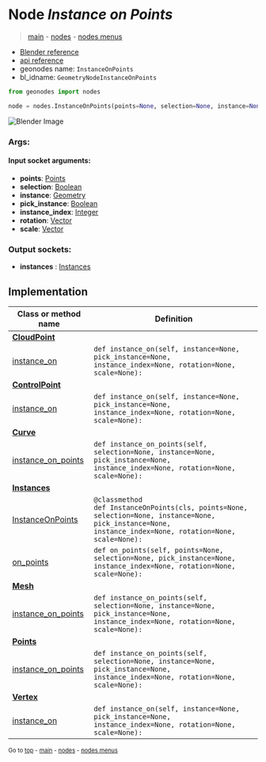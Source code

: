 # Node *Instance on Points*

> [main](../index.md) - [nodes](nodes.md) - [nodes menus](nodes_menus.md)

- [Blender reference](https://docs.blender.org/manual/en/latest/modeling/geometry_nodes/instances/instance_on_points.html)
- [api reference](https://docs.blender.org/api/current/bpy.types.GeometryNodeInstanceOnPoints.html)
- geonodes name: `InstanceOnPoints`
- bl_idname: `GeometryNodeInstanceOnPoints`

```python
from geonodes import nodes

node = nodes.InstanceOnPoints(points=None, selection=None, instance=None, pick_instance=None, instance_index=None, rotation=None, scale=None)
```

![Blender Image](https://docs.blender.org/manual/en/latest/_images/node-types_GeometryNodeInstanceOnPoints.webp)

### Args:

#### Input socket arguments:

- **points**: [Points](Points.md)
- **selection**: [Boolean](Boolean.md)
- **instance**: [Geometry](Geometry.md)
- **pick_instance**: [Boolean](Boolean.md)
- **instance_index**: [Integer](Integer.md)
- **rotation**: [Vector](Vector.md)
- **scale**: [Vector](Vector.md)

### Output sockets:

- **instances** : [Instances](Instances.md)

## Implementation

| Class or method name | Definition |
|----------------------|------------|
| **[CloudPoint](CloudPoint.md)** |
| [instance_on](CloudPoint.md#instance_on) | `def instance_on(self, instance=None, pick_instance=None, instance_index=None, rotation=None, scale=None):` |
| **[ControlPoint](ControlPoint.md)** |
| [instance_on](ControlPoint.md#instance_on) | `def instance_on(self, instance=None, pick_instance=None, instance_index=None, rotation=None, scale=None):` |
| **[Curve](Curve.md)** |
| [instance_on_points](Curve.md#instance_on_points) | `def instance_on_points(self, selection=None, instance=None, pick_instance=None, instance_index=None, rotation=None, scale=None):` |
| **[Instances](Instances.md)** |
| [InstanceOnPoints](Instances.md#InstanceOnPoints) | `@classmethod`<br> `def InstanceOnPoints(cls, points=None, selection=None, instance=None, pick_instance=None, instance_index=None, rotation=None, scale=None):` |
| [on_points](Instances.md#on_points) | `def on_points(self, points=None, selection=None, pick_instance=None, instance_index=None, rotation=None, scale=None):` |
| **[Mesh](Mesh.md)** |
| [instance_on_points](Mesh.md#instance_on_points) | `def instance_on_points(self, selection=None, instance=None, pick_instance=None, instance_index=None, rotation=None, scale=None):` |
| **[Points](Points.md)** |
| [instance_on_points](Points.md#instance_on_points) | `def instance_on_points(self, selection=None, instance=None, pick_instance=None, instance_index=None, rotation=None, scale=None):` |
| **[Vertex](Vertex.md)** |
| [instance_on](Vertex.md#instance_on) | `def instance_on(self, instance=None, pick_instance=None, instance_index=None, rotation=None, scale=None):` |

<sub>Go to [top](#node-Instance-on-Points) - [main](../index.md) - [nodes](nodes.md) - [nodes menus](nodes_menus.md)</sub>

